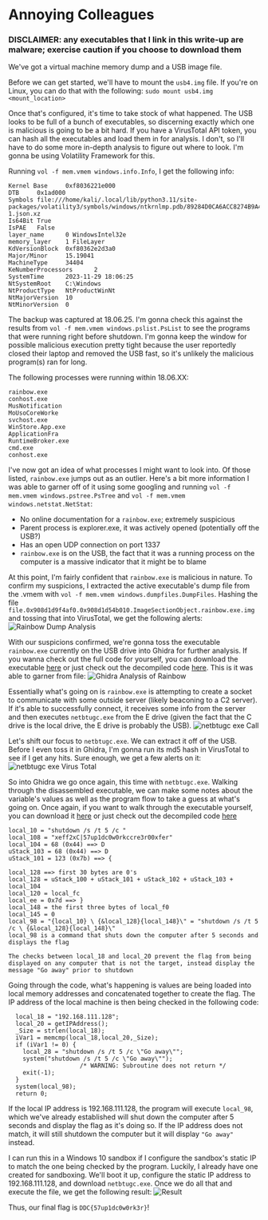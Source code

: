 # Annoying Colleagues
### DISCLAIMER: any executables that I link in this write-up are malware; exercise caution if you choose to download them
We've got a virtual machine memory dump and a USB image file.

Before we can get started, we'll have to mount the `usb4.img` file. If you're on Linux, you can do that with the following: `sudo mount usb4.img <mount_location>`

Once that's configured, it's time to take stock of what happened. The USB looks to be full of a bunch of executables, so discerning exactly which one is malicious is going to be a bit hard. If you have a VirusTotal API token, you can hash all the executables and load them in for analysis. I don't, so I'll have to do some more in-depth analysis to figure out where to look. I'm gonna be using Volatility Framework for this.

Running `vol -f mem.vmem windows.info.Info`, I get the following info:
```
Kernel Base     0xf8036221e000
DTB     0x1ad000
Symbols file:///home/kali/.local/lib/python3.11/site-packages/volatility3/symbols/windows/ntkrnlmp.pdb/89284D0CA6ACC8274B9A44BD5AF9290B-1.json.xz
Is64Bit True
IsPAE   False
layer_name      0 WindowsIntel32e
memory_layer    1 FileLayer
KdVersionBlock  0xf80362e2d3a0
Major/Minor     15.19041
MachineType     34404
KeNumberProcessors      2
SystemTime      2023-11-29 18:06:25
NtSystemRoot    C:\Windows
NtProductType   NtProductWinNt
NtMajorVersion  10
NtMinorVersion  0
```
The backup was captured at 18.06.25. I'm gonna check this against the results from `vol -f mem.vmem windows.pslist.PsList` to see the programs that were running right before shutdown. I'm gonna keep the window for possible malicious execution pretty tight because the user reportedly closed their laptop and removed the USB fast, so it's unlikely the malicious program(s) ran for long.

The following processes were running within 18.06.XX:
```
rainbow.exe
conhost.exe
MusNotification
MoUsoCoreWorke
svchost.exe
WinStore.App.exe
ApplicationFra
RuntimeBroker.exe
cmd.exe
conhost.exe
```

I've now got an idea of what processes I might want to look into. Of those listed, `rainbow.exe` jumps out as an outlier. Here's a bit more information I was able to garner off of it using some googling and running `vol -f mem.vmem windows.pstree.PsTree` and `vol -f mem.vmem windows.netstat.NetStat`:
- No online documentation for a `rainbow.exe`; extremely suspicious
- Parent process is explorer.exe, it was actively opened (potentially off the USB?)
- Has an open UDP connection on port 1337
- `rainbow.exe` is on the USB, the fact that it was a running process on the computer is a massive indicator that it might be to blame

At this point, I'm fairly confident that `rainbow.exe` is malicious in nature. To confirm my suspicions, I extracted the active executable's dump file from the .vmem with `vol -f mem.vmem windows.dumpfiles.DumpFiles`. Hashing the file `file.0x908d1d9f4af0.0x908d1d54b010.ImageSectionObject.rainbow.exe.img` and tossing that into VirusTotal, we get the following alerts:
![Rainbow Dump Analysis](https://github.com/Jacob-Hegy/DDC-2024-Write-Ups/assets/85857129/ade8565a-078f-4075-a166-855c07d032cd)

With our suspicions confirmed, we're gonna toss the executable `rainbow.exe` currently on the USB drive into Ghidra for further analysis. If you wanna check out the full code for yourself, you can download the executable [here](https://github.com/Jacob-Hegy/DDC-2024-Write-Ups/blob/main/Forensics/rainbow.exe) or just check out the decompiled code [here](https://github.com/Jacob-Hegy/DDC-2024-Write-Ups/blob/main/Forensics/rainbow%20Decompiled.c). This is it was able to garner from file:
![Ghidra Analysis of Rainbow](https://github.com/Jacob-Hegy/DDC-2024-Write-Ups/assets/85857129/d7f75ce6-0528-4ce0-8f76-b23a8a662fb3)

Essentially what's going on is `rainbow.exe` is attempting to create a socket to communicate with some outside server (likely beaconing to a C2 server). If it's able to successfully connect, it receives some info from the server and then executes `netbtugc.exe` from the E drive (given the fact that the C drive is the local drive, the E drive is probably the USB).
![netbtugc exe Call](https://github.com/Jacob-Hegy/DDC-2024-Write-Ups/assets/85857129/f179249c-7652-4419-9843-5a633247c230)

Let's shift our focus to `netbtugc.exe`. We can extract it off of the USB. Before I even toss it in Ghidra, I'm gonna run its md5 hash in VirusTotal to see if I get any hits. Sure enough, we get a few alerts on it:
![netbtugc exe Virus Total](https://github.com/Jacob-Hegy/DDC-2024-Write-Ups/assets/85857129/4d0d244e-4e88-4c40-aa05-6153bd0ce640)

So into Ghidra we go once again, this time with `netbtugc.exe`. Walking through the disassembled executable, we can make some notes about the variable's values as well as the program flow to take a guess at what's going on. Once again, if you want to walk through the executable yourself, you can download it [here](https://github.com/Jacob-Hegy/DDC-2024-Write-Ups/blob/main/Forensics/netbtugc.exe) or just check out the decompiled code [here](https://github.com/Jacob-Hegy/DDC-2024-Write-Ups/blob/main/Forensics/netbtugc%20Decompiled.c)
```
local_10 = "shutdown /s /t 5 /c "
local_108 = "xeff2xC|57up1dc0w0rkccre3r00xfer"
local_104 = 68 (0x44) ==> D
uStack_103 = 68 (0x44) ==> D
uStack_101 = 123 (0x7b) ==> {

local_128 ==> first 30 bytes are 0's
local_128 = uStack_100 + uStack_101 + uStack_102 + uStack_103 + local_104
local_120 = local_fc
local_ee = 0x7d ==> }
local_148 = the first three bytes of local_f0
local_145 = 0
local_98 = "{local_10} \ {&local_128}{local_148}\" = "shutdown /s /t 5 /c \ {&local_128}{local_148}\"
local_98 is a command that shuts down the computer after 5 seconds and displays the flag

The checks between local_18 and local_20 prevent the flag from being displayed on any computer that is not the target, instead display the message "Go away" prior to shutdown
```
Going through the code, what's happening is values are being loaded into local memory addresses and concatenated together to create the flag. The IP address of the local machine is then being checked in the following code:
```
  local_18 = "192.168.111.128";
  local_20 = getIPAddress();
  _Size = strlen(local_18);
  iVar1 = memcmp(local_18,local_20,_Size);
  if (iVar1 != 0) {
    local_28 = "shutdown /s /t 5 /c \"Go away\"";
    system("shutdown /s /t 5 /c \"Go away\"");
                    /* WARNING: Subroutine does not return */
    exit(-1);
  }
  system(local_98);
  return 0;
```
If the local IP address is 192.168.111.128, the program will execute `local_98`, which we've already established will shut down the computer after 5 seconds and display the flag as it's doing so. If the IP address does not match, it will still shutdown the computer but it will display `"Go away"` instead.

I can run this in a Windows 10 sandbox if I configure the sandbox's static IP to match the one being checked by the program. Luckily, I already have one created for sandboxing. We'll boot it up, configure the static IP address to 192.168.111.128, and download `netbtugc.exe`. Once we do all that and execute the file, we get the following result:
![Result](https://github.com/Jacob-Hegy/DDC-2024-Write-Ups/assets/85857129/4272fcb6-4002-4d15-98f5-f15645d6d367)

Thus, our final flag is `DDC{57up1dc0w0rk3r}`!
